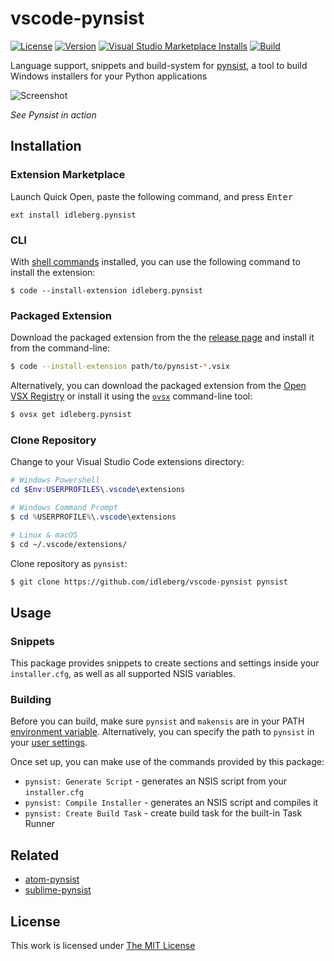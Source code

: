 # vscode-pynsist

[![License](https://img.shields.io/github/license/idleberg/vscode-pynsist?style=for-the-badge)](LICENSE)
[![Version](https://img.shields.io/github/v/release/idleberg/vscode-pynsist?style=for-the-badge)](https://github.com/idleberg/vscode-pynsist/releases)
[![Visual Studio Marketplace Installs](https://img.shields.io/visual-studio-marketplace/i/idleberg.pynsist?style=for-the-badge)](https://marketplace.visualstudio.com/items?itemName=idleberg.pynsist)
[![Build](https://img.shields.io/github/actions/workflow/status/idleberg/vscode-pynsist/default.yml?style=for-the-badge)](https://github.com/idleberg/vscode-pynsist/actions)

Language support, snippets and build-system for [pynsist](https://pypi.python.org/pypi/pynsist), a tool to build Windows installers for your Python applications

![Screenshot](https://raw.github.com/idleberg/vscode-pynsist/master/screenshot.gif)

*See Pynsist in action*

## Installation

### Extension Marketplace

Launch Quick Open, paste the following command, and press <kbd>Enter</kbd>

`ext install idleberg.pynsist`

### CLI

With [shell commands](https://code.visualstudio.com/docs/editor/command-line) installed, you can use the following command to install the extension:

`$ code --install-extension idleberg.pynsist`

### Packaged Extension

Download the packaged extension from the the [release page](https://github.com/idleberg/vscode-pynsist/releases) and install it from the command-line:

```bash
$ code --install-extension path/to/pynsist-*.vsix
```

Alternatively, you can download the packaged extension from the [Open VSX Registry](https://open-vsx.org/) or install it using the [`ovsx`](https://www.npmjs.com/package/ovsx) command-line tool:

```bash
$ ovsx get idleberg.pynsist
```

### Clone Repository

Change to your Visual Studio Code extensions directory:

```powershell
# Windows Powershell
cd $Env:USERPROFILES\.vscode\extensions

# Windows Command Prompt
$ cd %USERPROFILE%\.vscode\extensions
```

```bash
# Linux & macOS
$ cd ~/.vscode/extensions/
```

Clone repository as `pynsist`:

```bash
$ git clone https://github.com/idleberg/vscode-pynsist pynsist
```

## Usage

### Snippets

This package provides snippets to create sections and settings inside your `installer.cfg`, as well as all supported NSIS variables.

### Building

Before you can build, make sure `pynsist` and `makensis` are in your PATH [environment variable](http://superuser.com/a/284351/195953). Alternatively, you can specify the path to `pynsist` in your [user settings](https://code.visualstudio.com/docs/customization/userandworkspace).

Once set up, you can make use of the commands provided by this package:

- `pynsist: Generate Script` - generates an NSIS script from your `installer.cfg`
- `pynsist: Compile Installer` - generates an NSIS script and compiles it
- `pynsist: Create Build Task` - create build task for the built-in Task Runner

## Related

- [atom-pynsist](https://atom.io/packages/pynsist)
- [sublime-pynsist](https://packagecontrol.io/packages/Pynsist)

## License

This work is licensed under [The MIT License](https://opensource.org/licenses/MIT)
